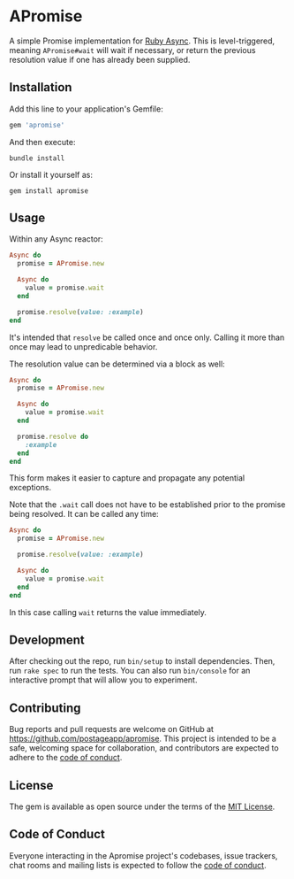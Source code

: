 # APromise

A simple Promise implementation for
[Ruby Async](https://github.com/socketry/async). This is level-triggered,
meaning `APromise#wait` will wait if necessary, or return the previous
resolution value if one has already been supplied.

## Installation

Add this line to your application's Gemfile:

```ruby
gem 'apromise'
```

And then execute:

```shell
bundle install
```

Or install it yourself as:

```shell
gem install apromise
```

## Usage

Within any Async reactor:

```ruby
Async do
  promise = APromise.new

  Async do
    value = promise.wait
  end

  promise.resolve(value: :example)
end
```

It's intended that `resolve` be called once and once only. Calling it more
than once may lead to unpredicable behavior.

The resolution value can be determined via a block as well:

```ruby
Async do
  promise = APromise.new

  Async do
    value = promise.wait
  end

  promise.resolve do
    :example
  end
end
```

This form makes it easier to capture and propagate any potential exceptions.

Note that the `.wait` call does not have to be established prior to the
promise being resolved. It can be called any time:

```ruby
Async do
  promise = APromise.new

  promise.resolve(value: :example)

  Async do
    value = promise.wait
  end
end
```

In this case calling `wait` returns the value immediately.

## Development

After checking out the repo, run `bin/setup` to install dependencies. Then, run `rake spec` to run the tests. You can also run `bin/console` for an interactive prompt that will allow you to experiment.

## Contributing

Bug reports and pull requests are welcome on GitHub at https://github.com/postageapp/apromise. This project is intended to be a safe, welcoming space for collaboration, and contributors are expected to adhere to the [code of conduct](https://github.com/postageapp/apromise/blob/master/CODE_OF_CONDUCT.md).

## License

The gem is available as open source under the terms of the [MIT License](https://opensource.org/licenses/MIT).

## Code of Conduct

Everyone interacting in the Apromise project's codebases, issue trackers, chat rooms and mailing lists is expected to follow the [code of conduct](https://github.com/postageapp/apromise/blob/master/CODE_OF_CONDUCT.md).
